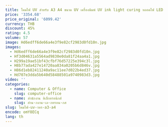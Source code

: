 ```yaml
---
title: โคมไฟ UV สําหรับ A3 A4 ขนาด UV เครื่องพิมพ์ UV ink light curing หลอดไฟ LED Epson Seiko Ricoh อิงค์เจ็ทหัวพิมพ์โคมไฟอบแห้ง
price: '3354.68'
price_original: '6099.42'
currency: THB
discount: 45%
rating: 4.5
volume: 57
image: Hd6edff6de66a4e3f9e82cf2983d0fd10n.jpg
images:
  - Hd6edff6de66a4e3f9e82cf2983d0fd10n.jpg
  - Hf3d04631a5564ad9830e0da81f24aa4a1.jpg
  - H299a19ae51bf43cfbf76d57225e394c3l.jpg
  - H8b77ada427e14720aa834a0205b6d846v.jpg
  - H86d1eb82411240a9ac11ee7d022b4ed37.jpg
  - Hd707e3dda5b640d58488501a9740983d3.jpg
video: ''
categories:
  - name: Computer & Office
    slug: computer-office
  - name: สำนักงาน อิเล็กทรอนิกส์
    slug: สำน-กงาน-เล-กทรอน-กส
slug: โคมไฟ-uv-าหร-a3-a4
encode: omY8ECq
lang: th
---
```

  